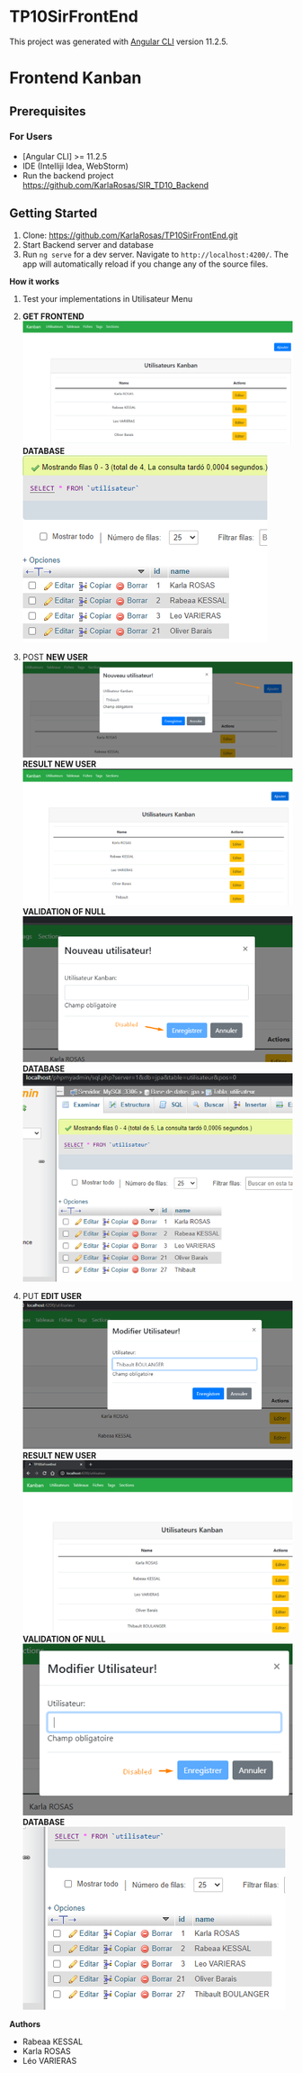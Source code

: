 # TP10SirFrontEnd

This project was generated with [Angular CLI](https://github.com/angular/angular-cli) version 11.2.5.

# Frontend Kanban
## Prerequisites
### For Users
*  [Angular CLI] >= 11.2.5
* IDE  (Intelliji Idea, WebStorm)
* Run the backend project https://github.com/KarlaRosas/SIR_TD10_Backend 


## Getting Started
1. Clone: https://github.com/KarlaRosas/TP10SirFrontEnd.git
2. Start Backend server and database
3. Run `ng serve` for a dev server. Navigate to `http://localhost:4200/`. The app will automatically reload if you change any of the source files.

**How it works**

1. Test your implementations in Utilisateur Menu
2. **GET FRONTEND**
   ![img_1.png](img_1.png)
   **DATABASE**
   ![img_2.png](img_2.png)
   
   
3. POST
   **NEW USER**
   ![img_3.png](img_3.png)
  **RESULT NEW USER**
   ![img_4.png](img_4.png)
  **VALIDATION OF NULL**
   ![img_5.png](img_5.png)
  **DATABASE**
   ![img_6.png](img_6.png)
   
4. PUT
   **EDIT USER**
   ![img_7.png](img_7.png)
   **RESULT NEW USER**
   ![img_9.png](img_9.png)
   **VALIDATION OF NULL**
   ![img_8.png](img_8.png)
   **DATABASE**
   ![img_10.png](img_10.png)
   
   
**Authors**

* Rabeaa KESSAL
* Karla ROSAS
* Léo VARIERAS
